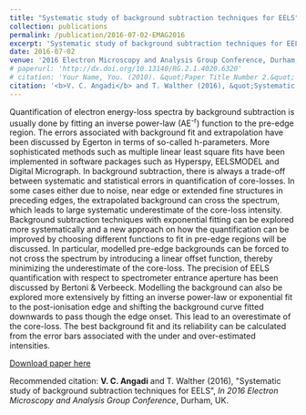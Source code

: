```yaml
---
title: "Systematic study of background subtraction techniques for EELS"
collection: publications
permalink: /publication/2016-07-02-EMAG2016
excerpt: 'Systematic study of background subtraction techniques for EELS.'
date: 2016-07-02
venue: '2016 Electron Microscopy and Analysis Group Conference, Durham, UK'
# paperurl: 'http://dx.doi.org/10.13140/RG.2.1.4020.6320'
# citation: 'Your Name, You. (2010). &quot;Paper Title Number 2.&quot; <i>Journal of Materials Research</i>. 1(2).'
citation: '<b>V. C. Angadi</b> and T. Walther (2016), &quot;Systematic study of background subtraction techniques for EELS&quot;, <i>In 2016 Electron Microscopy and Analysis Group Conference</i>, Durham, UK.'
---
```

Quantification of electron energy-loss spectra by background subtraction is usually done by fitting an inverse power-law (AE<sup>-r</sup>) function to the pre-edge region. The errors associated with background fit and extrapolation have been discussed by Egerton in terms of so-called h-parameters. More sophisticated methods such as multiple linear least square fits have been implemented in software packages such as Hyperspy, EELSMODEL and Digital Micrograph. In background subtraction, there is always a trade-off between systematic and statistical errors in quantification of core-losses. In some cases either due to noise, near edge or extended fine structures in preceding edges, the extrapolated background can cross the spectrum, which leads to large systematic underestimate of the core-loss intensity. Background subtraction techniques with exponential fitting can be explored more systematically and a new approach on how the quantification can be improved by choosing different functions to fit in pre-edge regions will be discussed. In particular, modelled pre-edge backgrounds can be forced to not cross the spectrum by introducing a linear offset function, thereby minimizing the underestimate of the core-loss. The precision of EELS quantification with respect to spectrometer entrance aperture has been discussed by Bertoni & Verbeeck. Modelling the background can also be explored more extensively by fitting an inverse power-law or exponential fit to the post-ionisation edge and shifting the background curve fitted downwards to pass though the edge onset. This lead to an overestimate of the core-loss. The best background fit and its reliability can be calculated from the error bars associated with the under and over-estimated intensities.  


[Download paper here](http://dx.doi.org/10.13140/RG.2.1.4020.6320)

Recommended citation: <b>V. C. Angadi</b> and T. Walther (2016), &quot;Systematic study of background subtraction techniques for EELS&quot;, <i>In 2016 Electron Microscopy and Analysis Group Conference</i>, Durham, UK.
